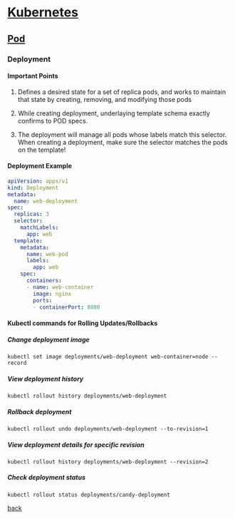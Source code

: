 
# [Kubernetes](../index)

## [Pod](./index)

### Deployment

#### Important Points

1. Defines a desired state for a set of replica pods, and works to maintain that state by creating, removing, and modifying those pods

2. While creating deployment, underlaying template schema exactly confirms to POD specs.

3. The deployment will manage all pods whose labels match this selector. When creating a deployment, make sure the selector matches the pods on the template!

#### Deployment Example

```yaml
apiVersion: apps/v1
kind: Deployment
metadata:
  name: web-deployment
spec:
  replicas: 3
  selector:
    matchLabels:
      app: web
  template:
    metadata:
      name: web-pod
      labels:
        app: web
    spec:
      containers:
      - name: web-container
        image: nginx
        ports:
        - containerPort: 8080
 ```

#### Kubectl commands for Rolling Updates/Rollbacks

##### Change deployment image

```console
kubectl set image deployments/web-deployment web-container=node --record
 ```

##### View deployment history

```console
kubectl rollout history deployments/web-deployment
```

##### Rollback deployment

```console
kubectl rollout undo deployments/web-deployment --to-revision=1
```

##### View deployment details for specific revision

```console
kubectl rollout history deployments/web-deployment --revision=2
```

##### Check deployment status

```console
kubectl rollout status deployments/candy-deployment
```

[back](./)
